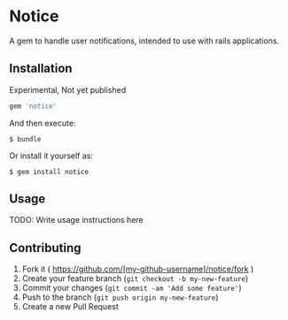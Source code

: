 # Notice

A gem to handle user notifications, intended to use with rails applications.

## Installation

Experimental, Not yet published

```ruby
gem 'notice'
```

And then execute:

    $ bundle

Or install it yourself as:

    $ gem install notice

## Usage

TODO: Write usage instructions here

## Contributing

1. Fork it ( https://github.com/[my-github-username]/notice/fork )
2. Create your feature branch (`git checkout -b my-new-feature`)
3. Commit your changes (`git commit -am 'Add some feature'`)
4. Push to the branch (`git push origin my-new-feature`)
5. Create a new Pull Request
